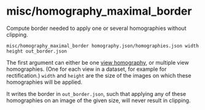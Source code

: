 # misc/homography\_maximal\_border

Compute border needed to apply one or several homographies without clipping.

    misc/homography_maximal_border homography.json/homographies.json width height out_border.json

The first argument can either be one [view homography](../../data/view_homography.html), or multiple view homographies. (One for each view in a dataset, for example for rectification.) `width` and `height` are the size of the images on which these homographies will be applied.

It writes the border in `out_border.json`, such that applying any of these homographies on an image of the given size, will never result in clipping.
